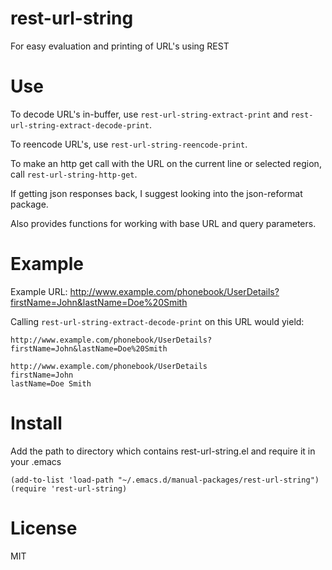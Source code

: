 rest-url-string
===============

For easy evaluation and printing of URL's using REST

Use
===============

To decode URL's in-buffer, use ```rest-url-string-extract-print``` and ```rest-url-string-extract-decode-print```.

To reencode URL's, use ```rest-url-string-reencode-print```.

To make an http get call with the URL on the current line or selected region, call ```rest-url-string-http-get```.

If getting json responses back, I suggest looking into the json-reformat package.

Also provides functions for working with base URL and query parameters. 


Example
===============

Example URL: http://www.example.com/phonebook/UserDetails?firstName=John&lastName=Doe%20Smith

Calling ```rest-url-string-extract-decode-print``` on this URL would yield:

```
http://www.example.com/phonebook/UserDetails?firstName=John&lastName=Doe%20Smith

http://www.example.com/phonebook/UserDetails
firstName=John
lastName=Doe Smith

```

Install
===============

Add the path to directory which contains rest-url-string.el and require it in your .emacs
```
(add-to-list 'load-path "~/.emacs.d/manual-packages/rest-url-string")
(require 'rest-url-string)
```

License
===============

MIT
